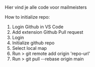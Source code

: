 Hier vind je alle code voor mailmeisters

How to initialize repo:

1. Login Github in VS Code
2. Add extension Github Pull request
3. Login
4. Initialize github repo
5. Select local map
6. Run > git remote add origin 'repo-url'
7. Run > git pull --rebase origin main
